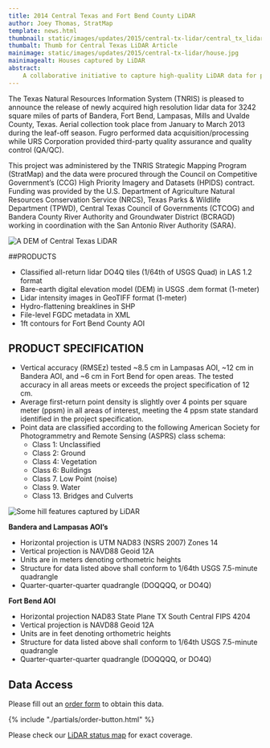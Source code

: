 ```yaml
---
title: 2014 Central Texas and Fort Bend County LiDAR
author: Joey Thomas, StratMap
template: news.html
thumbnail: static/images/updates/2015/central-tx-lidar/central_tx_lidar_th.jpg
thumbalt: Thumb for Central Texas LiDAR Article
mainimage: static/images/updates/2015/central-tx-lidar/house.jpg
mainimagealt: Houses captured by LiDAR
abstract:
    A collaborative initiative to capture high-quality LiDAR data for parts of Bandera, Fort Bend, Lampasas, Mills and Uvalde County, Texas
---
```


The Texas Natural Resources Information System (TNRIS) is pleased to announce the release of newly acquired high resolution lidar data for 3242 square miles of parts of Bandera, Fort Bend, Lampasas, Mills and Uvalde County, Texas. Aerial collection took place from January to March 2013 during the leaf-off season. Fugro performed data acquisition/processing while URS Corporation provided third-party quality assurance and quality control (QA/QC).

This project was administered by the TNRIS Strategic Mapping Program (StratMap) and the data were procured through the Council on Competitive Government’s (CCG) High Priority Imagery and Datasets (HPIDS) contract. Funding was provided by the U.S. Department of Agriculture Natural Resources Conservation Service (NRCS), Texas Parks & Wildlife Department (TPWD), Central Texas Council of Governments (CTCOG) and Bandera County River Authority and Groundwater District (BCRAGD) working in coordination with the San Antonio River Authority (SARA).

<img class="img-responsive" src="{{m.link('static/images/updates/2015/central-tx-lidar/DEM.jpg')}}" alt="A DEM of Central Texas LiDAR">

##PRODUCTS
- Classified all-return lidar DO4Q tiles (1/64th of USGS Quad) in LAS 1.2 format
- Bare-earth digital elevation model (DEM) in USGS .dem format (1-meter)
- Lidar intensity images in GeoTIFF format (1-meter)
- Hydro-flattening breaklines in SHP
- File-level FGDC metadata in XML
- 1ft contours for Fort Bend County AOI

## PRODUCT SPECIFICATION
- Vertical accuracy (RMSEz) tested ~8.5 cm in Lampasas AOI, ~12 cm in Bandera AOI, and ~6 cm in Fort Bend for open areas. The tested accuracy in all areas meets or exceeds the project specification of 12 cm.
- Average first-return point density is slightly over 4 points per square meter (ppsm) in all areas of interest, meeting the 4 ppsm state standard identified in the project specification.
- Point data are classified according to the following American Society for Photogrammetry and Remote Sensing (ASPRS) class schema:
  * Class 1: Unclassified
  * Class 2: Ground
  * Class 4: Vegetation
  * Class 6: Buildings
  * Class 7. Low Point (noise)
  * Class 9. Water
  * Class 13. Bridges and Culverts
  
<img class="img-responsive" src="{{m.link('static/images/updates/2015/central-tx-lidar/natural.jpg')}}" alt="Some hill features captured by LiDAR">

**Bandera and Lampasas AOI’s**
- Horizontal projection is UTM NAD83 (NSRS 2007) Zones 14
- Vertical projection is NAVD88 Geoid 12A
- Units are in meters denoting orthometric heights
- Structure for data listed above shall conform to 1/64th USGS 7.5-minute quadrangle
- Quarter-quarter-quarter quadrangle (DOQQQQ, or DO4Q)

**Fort Bend AOI**

- Horizontal projection NAD83 State Plane  TX South Central FIPS 4204 
- Vertical projection is NAVD88 Geoid 12A
- Units are in feet denoting orthometric heights
- Structure for data listed above shall conform to 1/64th USGS 7.5-minute quadrangle
- Quarter-quarter-quarter quadrangle (DOQQQQ, or DO4Q)

## Data Access

Please fill out an [order form](https://tnris.org/order-data/) to obtain this data. 

{% include "./partials/order-button.html" %}

Please check our [LiDAR status map](http://tnris.maps.arcgis.com/apps/Viewer/index.html?appid=3a5712b6cc36472f8036446e7b49c52d) for exact coverage. 


